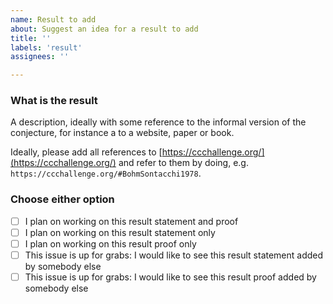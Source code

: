 ```yaml
---
name: Result to add
about: Suggest an idea for a result to add
title: ''
labels: 'result'
assignees: ''

---
```


### What is the result

A description, ideally with some reference to the informal version of the conjecture, for instance a to a website, paper or book.

Ideally, please add all references to [https://ccchallenge.org/](https://ccchallenge.org/) and refer
to them by doing, e.g. `https://ccchallenge.org/#BohmSontacchi1978`.

### Choose either option
- [ ] I plan on working on this result statement and proof
- [ ] I plan on working on this result statement only
- [ ] I plan on working on this result proof only
- [ ] This issue is up for grabs: I would like to see this result statement added by somebody else
- [ ] This issue is up for grabs: I would like to see this result proof added by somebody else
